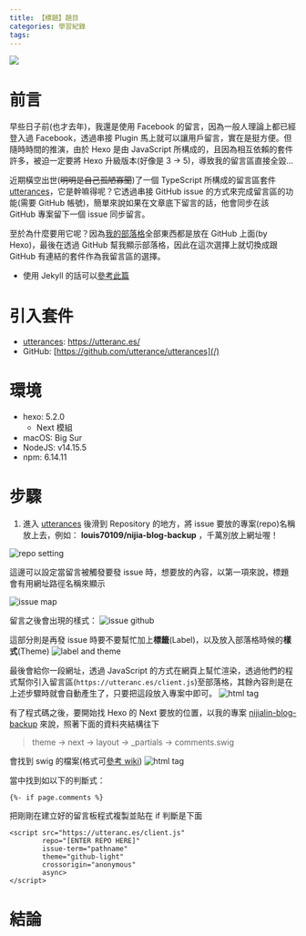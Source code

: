 ```yaml
---
title: 【標題】題目
categories: 學習紀錄
tags:
---
```


<style>
  section.compact {
    font-size: 150%  
  }
  img[alt~="center"] {
    display: block;
    margin: 0 auto;
  }
</style>

![](https://nijialin.com/images/2021/)

# 前言

早些日子前(也才去年)，我還是使用 Facebook 的留言，因為一般人理論上都已經登入過 Facebook，透過串接 Plugin 馬上就可以讓用戶留言，實在是挺方便。但隨時時間的推演，由於 Hexo 是由 JavaScript 所構成的，且因為相互依賴的套件許多，被迫一定要將 Hexo 升級版本(好像是 3 -> 5)，導致我的留言區直接全毀...

近期橫空出世(~~明明是自己孤陋寡聞~~)了一個 TypeScript 所構成的留言區套件 [utterances](https://utteranc.es/)，它是幹嘛得呢？它透過串接 GitHub issue 的方式來完成留言區的功能(需要 GitHub 帳號)，簡單來說如果在文章底下留言的話，他會同步在該 GitHub 專案留下一個 issue 同步留言。

<!-- more -->

至於為什麼要用它呢？因為[我的部落格](https://nijialin.com/)全部東西都是放在 GitHub 上面(by Hexo)，最後在透過 GitHub 幫我顯示部落格，因此在這次選擇上就切換成跟 GitHub 有連結的套件作為我留言區的選擇。

- 使用 Jekyll 的話可以[參考此篇](https://www.evanlin.com/jekyll-remove-disqus/)

# 引入套件

- [utterances](https://utteranc.es/): https://utteranc.es/
- GitHub: [https://github.com/utterance/utterances](/)

# 環境

- hexo: 5.2.0
  - Next 模組
- macOS: Big Sur
- NodeJS: v14.15.5
- npm: 6.14.11

# 步驟

1. 進入 [utterances](https://utteranc.es/) 後滑到 Repository 的地方，將 issue 要放的專案(repo)名稱放上去，例如： **louis70109/nijia-blog-backup** ，千萬別放上網址喔！

![repo setting](https://nijialin.com/images/2021/hexo-utt/s1.png)

這邊可以設定當留言被觸發要發 issue 時，想要放的內容，以第一項來說，標題會有用網址路徑名稱來顯示

![issue map](https://nijialin.com/images/2021/hexo-utt/s2.png)

留言之後會出現的樣式：
![issue github](https://nijialin.com/images/2021/hexo-utt/s2-2.png)

這部分則是再發 issue 時要不要幫忙加上**標籤**(Label)，以及放入部落格時候的**樣式**(Theme)
![label and theme](https://nijialin.com/images/2021/hexo-utt/s3.png)

最後會給你一段網址，透過 JavaScript 的方式在網頁上幫忙渲染，透過他們的程式幫你引入留言區(`https://utteranc.es/client.js`)至部落格，其餘內容則是在上述步驟時就會自動產生了，只要把這段放入專案中即可。
![html tag](https://nijialin.com/images/2021/hexo-utt/s4.png)


有了程式碼之後，要開始找 Hexo 的 Next 要放的位置，以我的專案 [nijialin-blog-backup](https://github.com/louis70109/nijia-blog-backup) 來說，照著下面的資料夾結構往下

> theme -> next -> layout -> _partials -> comments.swig

會找到 swig 的檔案(格式可[參考 wiki](https://zh.wikipedia.org/wiki/SWIG))
![html tag](https://nijialin.com/images/2021/hexo-utt/5.png)

當中找到如以下的判斷式：

```
{%- if page.comments %}
```

把剛剛在建立好的留言板程式複製並貼在 if 判斷是下面
```
<script src="https://utteranc.es/client.js"
        repo="[ENTER REPO HERE]"
        issue-term="pathname"
        theme="github-light"
        crossorigin="anonymous"
        async>
</script>
```

# 結論
